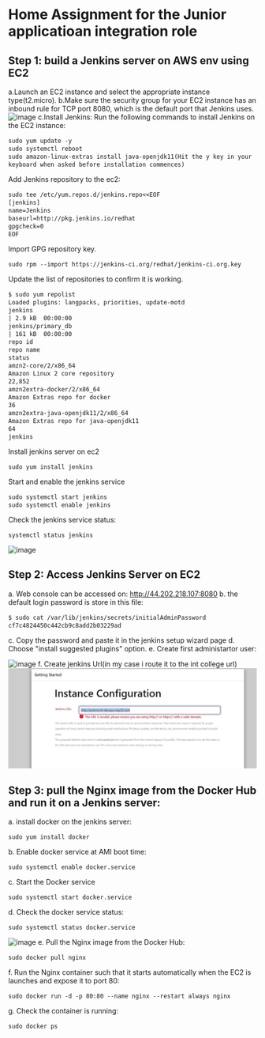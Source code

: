 # Home Assignment for the Junior applicatioan integration role

## Step 1: build a Jenkins server on AWS env using EC2

a.Launch an EC2 instance and select the appropriate instance type(t2.micro).
b.Make sure the security group for your EC2 instance has an inbound rule for TCP port 8080, which is the default port that Jenkins uses.
![image](https://user-images.githubusercontent.com/106589153/212828879-4e6bbea7-68df-4af6-8270-1b5371cc01b3.png)
c.Install Jenkins: Run the following commands to install Jenkins on the EC2 instance:
```
sudo yum update -y
sudo systemctl reboot
sudo amazon-linux-extras install java-openjdk11(Hit the y key in your keyboard when asked before installation commences)
```
Add Jenkins repository to the ec2:
```
sudo tee /etc/yum.repos.d/jenkins.repo<<EOF
[jenkins]
name=Jenkins
baseurl=http://pkg.jenkins.io/redhat
gpgcheck=0
EOF
```
Import GPG repository key.
```
sudo rpm --import https://jenkins-ci.org/redhat/jenkins-ci.org.key
```
Update the list of repositories to confirm it is working.
```
$ sudo yum repolist
Loaded plugins: langpacks, priorities, update-motd
jenkins                                                                                                                                    | 2.9 kB  00:00:00
jenkins/primary_db                                                                                                                         | 161 kB  00:00:00
repo id                                                                     repo name                                                                       status
amzn2-core/2/x86_64                                                         Amazon Linux 2 core repository                                                  22,852
amzn2extra-docker/2/x86_64                                                  Amazon Extras repo for docker                                                       36
amzn2extra-java-openjdk11/2/x86_64                                          Amazon Extras repo for java-openjdk11                                               64
jenkins         
```
Install jenkins server on ec2
```
sudo yum install jenkins
```
Start and enable the jenkins service
```
sudo systemctl start jenkins
sudo systemctl enable jenkins
```
Check the jenkins service status:
```
systemctl status jenkins
```
![image](https://user-images.githubusercontent.com/106589153/212835067-b750af5c-cb5e-44c7-b01d-70c34e46778f.png)

## Step 2: Access Jenkins Server on EC2
a. Web console can be accessed on:
http://44.202.218.107:8080
b. the default login password is store in this file:
```
$ sudo cat /var/lib/jenkins/secrets/initialAdminPassword
cf7c4824450c442cb9c8add2b03229ad
```
c. Copy the password and paste it in the jenkins setup wizard page
d. Choose "install suggested plugins" option.
e. Create first administartor user:

![image](https://user-images.githubusercontent.com/106589153/212836782-83e2f882-21c0-4fb1-b1e0-5c5e094b3b4d.png)
f. Create jenkins Url(in my case i route it to the int college url)
![image](https://github.com/SharonLeviDevops/CloudOpsExr/blob/8f48492687c5cff95d243c84845dee016a0c44a7/url.JPG)

## Step 3:  pull the Nginx image from the Docker Hub and run it on a Jenkins server:
a. install docker on the jenkins server:
```
sudo yum install docker
```
b. Enable docker service at AMI boot time:
```
sudo systemctl enable docker.service
```
c. Start the Docker service
```
sudo systemctl start docker.service
```
d. Check the docker service status:
```
sudo systemctl status docker.service
```
![image](https://user-images.githubusercontent.com/106589153/212841942-0b121385-16e9-4622-8a03-5ac284db7534.png)
e. Pull the Nginx image from the Docker Hub: 
```
sudo docker pull nginx
```
f. Run the Nginx container such that it starts automatically when the EC2 is launches and expose it to port 80:
```
sudo docker run -d -p 80:80 --name nginx --restart always nginx
```
g. Check the container is running:
```
sudo docker ps
```
